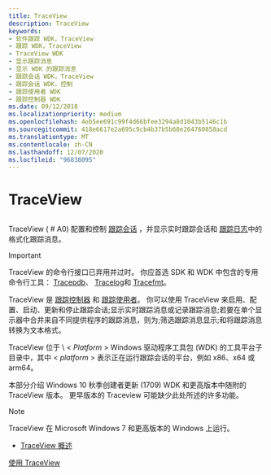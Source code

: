 ```yaml
---
title: TraceView
description: TraceView
keywords:
- 软件跟踪 WDK，TraceView
- 跟踪 WDK，TraceView
- TraceView WDK
- 显示跟踪消息
- 显示 WDK 的跟踪消息
- 跟踪会话 WDK，TraceView
- 跟踪会话 WDK，控制
- 跟踪使用者 WDK
- 跟踪控制器 WDK
ms.date: 09/12/2018
ms.localizationpriority: medium
ms.openlocfilehash: 4eb5ee691c99f4d66bfee3294a8d1043b5146c1b
ms.sourcegitcommit: 418e6617e2a695c9cb4b37b5b60e264760858acd
ms.translationtype: MT
ms.contentlocale: zh-CN
ms.lasthandoff: 12/07/2020
ms.locfileid: "96838095"
---
```

# <a name="traceview"></a>TraceView

## <span id="ddk_traceview_tools"></span><span id="DDK_TRACEVIEW_TOOLS"></span>

TraceView ( # A0) 配置和控制 [跟踪会话](trace-session.md) ，并显示实时跟踪会话和 [跟踪日志](trace-log.md)中的格式化跟踪消息。

> [!IMPORTANT]
> TraceView 的命令行接口已弃用并过时。 你应首选 SDK 和 WDK 中包含的专用命令行工具：  [Tracepdb](tracepdb.md)、 [Tracelog](tracelog.md)和 [Tracefmt](tracefmt.md)。

TraceView 是 [跟踪控制器](trace-controller.md) 和 [跟踪使用者](trace-consumer.md)。 你可以使用 TraceView 来启用、配置、启动、更新和停止跟踪会话;显示实时跟踪消息或记录跟踪消息;若要在单个显示器中合并来自不同提供程序的跟踪消息，则为;筛选跟踪消息显示;和将跟踪消息转换为文本格式。

TraceView 位于 \\ &lt; *Platform* &gt; Windows 驱动程序工具包 (WDK) 的工具平台子目录中，其中 &lt; *platform* &gt; 表示正在运行跟踪会话的平台，例如 x86、x64 或 arm64。

本部分介绍 Windows 10 秋季创建者更新 (1709) WDK 和更高版本中随附的 TraceView 版本。 更早版本的 Traceview 可能缺少此处所述的许多功能。

> [!NOTE]
> TraceView 在 Microsoft Windows 7 和更高版本的 Windows 上运行。

* [TraceView 概述](traceview-overview.md)

[使用 TraceView](using-traceview.md)
